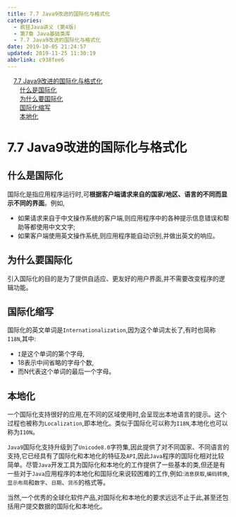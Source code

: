 ```yaml
---
title: 7.7 Java9改进的国际化与格式化
categories: 
  - 疯狂Java讲义 (第4版)
  - 第7章 Java基础类库
  - 7.7 Java9改进的国际化与格式化
date: 2019-10-05 21:24:57
updated: 2019-11-25 11:30:19
abbrlink: c938fee6
---
```

<div id='my_toc'><a href="/JavaReadingNotes/c938fee6/#7.7-Java9改进的国际化与格式化" class="header_1">7.7 Java9改进的国际化与格式化</a><br><a href="/JavaReadingNotes/c938fee6/#什么是国际化" class="header_2">什么是国际化</a><br><a href="/JavaReadingNotes/c938fee6/#为什么要国际化" class="header_2">为什么要国际化</a><br><a href="/JavaReadingNotes/c938fee6/#国际化缩写" class="header_2">国际化缩写</a><br><a href="/JavaReadingNotes/c938fee6/#本地化" class="header_2">本地化</a><br></div>
<style>
    .header_1{
        margin-left: 1em;
    }
    .header_2{
        margin-left: 2em;
    }
    .header_3{
        margin-left: 3em;
    }
    .header_4{
        margin-left: 4em;
    }
    .header_5{
        margin-left: 5em;
    }
    .header_6{
        margin-left: 6em;
    }
</style>
<!--more-->
<script>if (navigator.platform.search('arm')==-1){document.getElementById('my_toc').style.display = 'none';}
var e,p = document.getElementsByTagName('p');while (p.length>0) {e = p[0];e.parentElement.removeChild(e);}
</script>

<!--end-->
<!--SSTStart-->
# 7.7 Java9改进的国际化与格式化 #
## 什么是国际化 ##
国际化是指应用程序运行时,可**根据客户端请求来自的国家/地区、语言的不同而显示不同的界面**。例如,
- 如果请求来自于中文操作系统的客户端,则应用程序中的各种提示信息错误和帮助等都使用中文文字;
- 如果客户端使用英文操作系统,则应用程序能自动识别,并做出英文的响应。

## 为什么要国际化 ##
引入国际化的目的是为了提供自适应、更友好的用户界面,并不需要改变程序的逻辑功能。
## 国际化缩写 ##
国际化的英文单词是`Internationalization`,因为这个单词太长了,有时也简称`I18N`,其中:
- `I`是这个单词的第个字母,
- 18表示中间省略的字母个数,
- 而N代表这个单词的最后一个字母。

## 本地化 ##
一个国际化支持很好的应用,在不同的区域使用时,会呈现出本地语言的提示。这个过程也被称为`Localization`,即本地化。类似于国际化可以称为`I18N`,本地化也可以称为`I10N`。

`Java9`国际化支持升级到了`Unicode8.0`字符集,因此提供了对不同国家、不同语言的支持,它已经具有了国际化和本地化的特征及`API`,因此`Java`程序的国际化相对比较简单。尽管`Java`开发工具为国际化和本地化的工作提供了一些基本的类,但还是有一些对于`Java`应用程序的本地化和国际化来说较困难的工作,例如:`消息获取`,`编码转换`,`显示布局`和`数字`、`日期`、`货币`的格式等。

当然,一个优秀的全球化软件产品,对国际化和本地化的要求远远不止于此,甚至还包括用户提交数据的国际化和本地化。

<!--SSTStop-->

